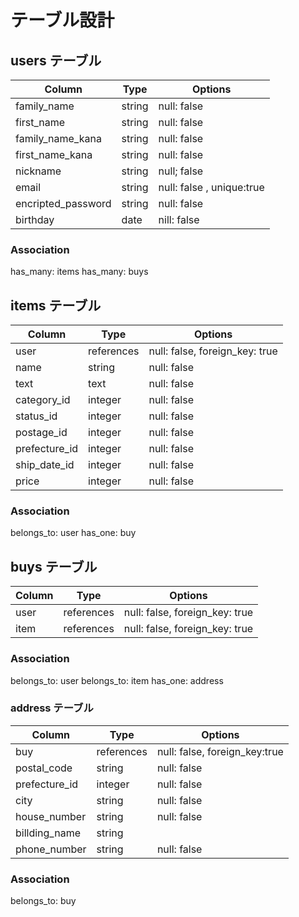 
# テーブル設計

## users テーブル

| Column   | Type   | Options                           |
| -------- | ------ | --------------------------------- |
| family_name        | string   | null: false               |
| first_name         | string   | null: false               |
| family_name_kana   | string   | null: false               |
| first_name_kana    | string   | null: false               |
| nickname           | string   | null; false               |
| email              | string   | null: false , unique:true |
| encripted_password | string   | null: false               |
| birthday           | date     | nill: false               

### Association
has_many: items
has_many: buys


## items テーブル

| Column        | Type       | Options                        |
| ------------- | ---------- | ------------------------------ |
| user          | references | null: false, foreign_key: true |
| name          | string     | null: false                    |
| text          | text       | null: false                    |
| category_id   | integer    | null: false                    |
| status_id     | integer    | null: false                    |
| postage_id    | integer    | null: false                    |
| prefecture_id | integer    | null: false                    |
| ship_date_id  | integer    | null: false                    |
| price         | integer    | null: false                    |

### Association
belongs_to: user
has_one: buy

## buys テーブル
| Column        | Type       | Options                        |
| ------------- | ---------- | ------------------------------ |
| user          | references | null: false, foreign_key: true |
| item          | references | null: false, foreign_key: true |

### Association
belongs_to: user
belongs_to: item
has_one: address

 ### address テーブル
| Column        | Type       | Options                        |
| ------------- | ---------- | ------------------------------ |
| buy           | references | null: false, foreign_key:true  |
| postal_code   | string     | null: false                    |
| prefecture_id | integer    | null: false                    |
| city          | string     | null: false                    |
| house_number  | string     | null: false                    |
| billding_name | string     |                                |
| phone_number   | string     | null: false                    |

### Association
belongs_to: buy
